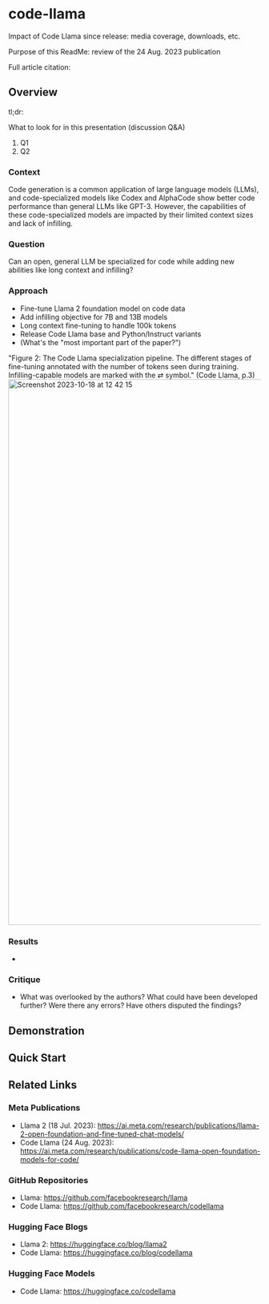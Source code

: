 # code-llama
Impact of Code Llama since release: media coverage, downloads, etc.

Purpose of this ReadMe: review of the 24 Aug. 2023 publication

Full article citation: 

## Overview
tl;dr: 

What to look for in this presentation (discussion Q&A)
1. Q1
2. Q2

### Context
Code generation is a common application of large language models (LLMs), and code-specialized models like Codex and AlphaCode show better code performance than general LLMs like GPT-3. However, the capabilities of these code-specialized models are impacted by their limited context sizes and lack of infilling.

### Question
Can an open, general LLM be specialized for code while adding new abilities like long context and infilling?

### Approach
* Fine-tune Llama 2 foundation model on code data
* Add infilling objective for 7B and 13B models
* Long context fine-tuning to handle 100k tokens
* Release Code Llama base and Python/Instruct variants
* (What's the "most important part of the paper?")

"Figure 2: The Code Llama specialization pipeline. The different stages of fine-tuning annotated with the number of tokens seen during training. Infilling-capable models are marked with the ⇄ symbol." (Code Llama, p.3)
    <img width="1090" alt="Screenshot 2023-10-18 at 12 42 15" src="https://github.com/sadkowsk/code-llama/assets/143565317/78775c6e-95df-4f97-9311-53f0a0033510">

### Results
* 
### Critique
* What was overlooked by the authors? What could have been developed further? Were there any errors? Have others disputed the findings?

## Demonstration

## Quick Start

## Related Links
### Meta Publications
* Llama 2 (18 Jul. 2023): https://ai.meta.com/research/publications/llama-2-open-foundation-and-fine-tuned-chat-models/
* Code Llama (24 Aug. 2023): https://ai.meta.com/research/publications/code-llama-open-foundation-models-for-code/
### GitHub Repositories
* Llama: https://github.com/facebookresearch/llama
* Code Llama: https://github.com/facebookresearch/codellama
### Hugging Face Blogs
* Llama 2: https://huggingface.co/blog/llama2
* Code Llama: https://huggingface.co/blog/codellama
### Hugging Face Models
* Code Llama: https://huggingface.co/codellama
